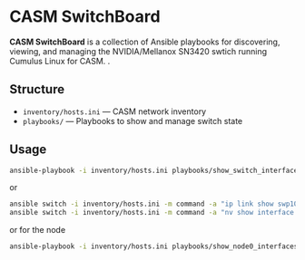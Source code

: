 # CASM SwitchBoard

**CASM SwitchBoard** is a collection of Ansible playbooks for discovering, viewing, and managing the NVIDIA/Mellanox SN3420 swtich running Cumulus Linux for CASM. .

## Structure

- `inventory/hosts.ini` — CASM network inventory
- `playbooks/` — Playbooks to show and manage switch state

## Usage

```sh
ansible-playbook -i inventory/hosts.ini playbooks/show_switch_interfaces.yml
```

or

```sh
ansible switch -i inventory/hosts.ini -m command -a "ip link show swp10"
ansible switch -i inventory/hosts.ini -m command -a "nv show interface swp49"
```
or for the node

```sh
ansible-playbook -i inventory/hosts.ini playbooks/show_node0_interfaces.yml
```
